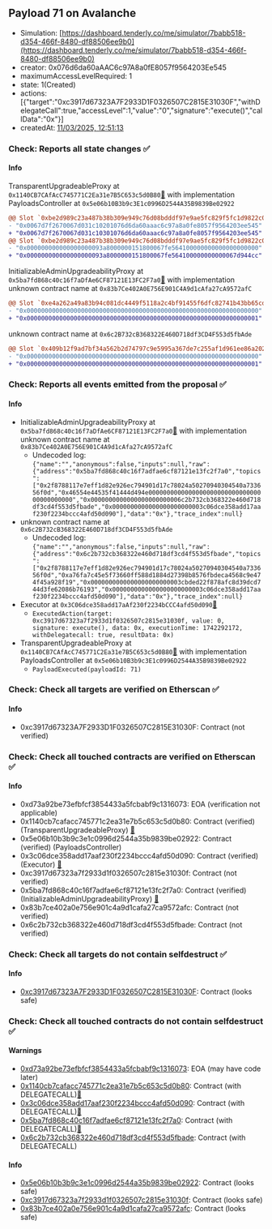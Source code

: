 ## Payload 71 on Avalanche

- Simulation: [https://dashboard.tenderly.co/me/simulator/7babb518-d354-466f-8480-df88506ee9b0](https://dashboard.tenderly.co/me/simulator/7babb518-d354-466f-8480-df88506ee9b0)
- creator: 0x076d6da60aAAC6c97A8a0fE8057f9564203Ee545
- maximumAccessLevelRequired: 1
- state: 1(Created)
- actions: [{"target":"0xc3917d67323A7F2933D1F0326507C2815E31030F","withDelegateCall":true,"accessLevel":1,"value":"0","signature":"execute()","callData":"0x"}]
- createdAt: [11/03/2025, 12:51:13](https://snowtrace.io/tx/0x5d8ff8c59989f249ac85e72d9ffaefc3a1ffd23f229e819e31ce4c6efb58819c)

### Check: Reports all state changes :white_check_mark:

#### Info


TransparentUpgradeableProxy at `0x1140CB7CAfAcC745771C2Ea31e7B5C653c5d0B80`[:ghost:](https://github.com/bgd-labs/aave-address-book "GovernanceV3Avalanche.PAYLOADS_CONTROLLER") with implementation PayloadsController at `0x5e06b10B3b9c3E1c0996D2544A35B9839Be02922`
```diff
@@ Slot `0xbe2d989c23a487b38b309e949c76d08bdddf97e9ae5fc829f5fc1d9822c0dd19` @@
- "0x0067d7f2670067d031c10201076d6da60aaac6c97a8a0fe8057f9564203ee545"
+ "0x0067d7f2670067d031c10301076d6da60aaac6c97a8a0fe8057f9564203ee545"
@@ Slot `0xbe2d989c23a487b38b309e949c76d08bdddf97e9ae5fc829f5fc1d9822c0dd1a` @@
- "0x000000000000000000093a8000000151800067fe564100000000000000000000"
+ "0x000000000000000000093a8000000151800067fe564100000000000067d944cc"
```

InitializableAdminUpgradeabilityProxy at `0x5ba7fd868c40c16f7aDfAe6CF87121E13FC2F7a0`[:ghost:](https://github.com/bgd-labs/aave-address-book "AaveV2Avalanche.COLLECTOR, AaveV3Avalanche.COLLECTOR") with implementation unknown contract name at `0x83b7Ce402A0E756E901C4A9d1cAfa27cA9572afC`
```diff
@@ Slot `0xe4a262a49a83b94c081dc4449f5118a2c4bf91455f6dfc82741b43bb65cd3ec5` @@
- "0x0000000000000000000000000000000000000000000000000000000000000000"
+ "0x0000000000000000000000000000000000000000000000000000000000000001"
```

unknown contract name at `0x6c2B732cB368322E460D718df3CD4F553d5fbAde`
```diff
@@ Slot `0x409b12f9ad7bf34a562b2d74797c9e5995a367de7c255af1d961ee86a2023167` @@
- "0x0000000000000000000000000000000000000000000000000000000000000000"
+ "0x0000000000000000000000000000000000000000000000000000000000000001"
```


### Check: Reports all events emitted from the proposal :white_check_mark:

#### Info

- InitializableAdminUpgradeabilityProxy at `0x5ba7fd868c40c16f7aDfAe6CF87121E13FC2F7a0`[:ghost:](https://github.com/bgd-labs/aave-address-book "AaveV2Avalanche.COLLECTOR, AaveV3Avalanche.COLLECTOR") with implementation unknown contract name at `0x83b7Ce402A0E756E901C4A9d1cAfa27cA9572afC`
  - Undecoded log: `{"name":"","anonymous":false,"inputs":null,"raw":{"address":"0x5ba7fd868c40c16f7adfae6cf87121e13fc2f7a0","topics":["0x2f8788117e7eff1d82e926ec794901d17c78024a50270940304540a733656f0d","0x46554e44535f41444d494e000000000000000000000000000000000000000000","0x0000000000000000000000006c2b732cb368322e460d718df3cd4f553d5fbade","0x0000000000000000000000003c06dce358add17aaf230f2234bccc4afd50d090"],"data":"0x"},"trace_index":null}`
- unknown contract name at `0x6c2B732cB368322E460D718df3CD4F553d5fbAde`
  - Undecoded log: `{"name":"","anonymous":false,"inputs":null,"raw":{"address":"0x6c2b732cb368322e460d718df3cd4f553d5fbade","topics":["0x2f8788117e7eff1d82e926ec794901d17c78024a50270940304540a733656f0d","0xa76fa7c45e5f73660ff588d1884d27398b8576fbdeca4568c9e474f45a928f19","0x0000000000000000000000003cbded22f878afc8d39dcd744d3fe62086b76193","0x0000000000000000000000003c06dce358add17aaf230f2234bccc4afd50d090"],"data":"0x"},"trace_index":null}`
- Executor at `0x3C06dce358add17aAf230f2234bCCC4afd50d090`[:ghost:](https://github.com/bgd-labs/aave-address-book "AaveV2Avalanche.POOL_ADMIN, AaveV3Avalanche.ACL_ADMIN, GovernanceV3Avalanche.EXECUTOR_LVL_1")
  - `ExecutedAction(target: 0xc3917d67323a7f2933d1f0326507c2815e31030f, value: 0, signature: execute(), data: 0x, executionTime: 1742292172, withDelegatecall: true, resultData: 0x)`
- TransparentUpgradeableProxy at `0x1140CB7CAfAcC745771C2Ea31e7B5C653c5d0B80`[:ghost:](https://github.com/bgd-labs/aave-address-book "GovernanceV3Avalanche.PAYLOADS_CONTROLLER") with implementation PayloadsController at `0x5e06b10B3b9c3E1c0996D2544A35B9839Be02922`
  - `PayloadExecuted(payloadId: 71)`

### Check: Check all targets are verified on Etherscan :white_check_mark:

#### Info

- 0xc3917d67323A7F2933D1F0326507C2815E31030F: Contract (not verified) 

### Check: Check all touched contracts are verified on Etherscan :white_check_mark:

#### Info

- 0xd73a92be73efbfcf3854433a5fcbabf9c1316073: EOA (verification not applicable)
- 0x1140cb7cafacc745771c2ea31e7b5c653c5d0b80: Contract (verified) (TransparentUpgradeableProxy) [:ghost:](https://github.com/bgd-labs/aave-address-book "GovernanceV3Avalanche.PAYLOADS_CONTROLLER")
- 0x5e06b10b3b9c3e1c0996d2544a35b9839be02922: Contract (verified) (PayloadsController) 
- 0x3c06dce358add17aaf230f2234bccc4afd50d090: Contract (verified) (Executor) [:ghost:](https://github.com/bgd-labs/aave-address-book "AaveV2Avalanche.POOL_ADMIN, AaveV3Avalanche.ACL_ADMIN, GovernanceV3Avalanche.EXECUTOR_LVL_1")
- 0xc3917d67323a7f2933d1f0326507c2815e31030f: Contract (not verified) 
- 0x5ba7fd868c40c16f7adfae6cf87121e13fc2f7a0: Contract (verified) (InitializableAdminUpgradeabilityProxy) [:ghost:](https://github.com/bgd-labs/aave-address-book "AaveV2Avalanche.COLLECTOR, AaveV3Avalanche.COLLECTOR")
- 0x83b7ce402a0e756e901c4a9d1cafa27ca9572afc: Contract (not verified) 
- 0x6c2b732cb368322e460d718df3cd4f553d5fbade: Contract (not verified) 

### Check: Check all targets do not contain selfdestruct :white_check_mark:

#### Info

- [0xc3917d67323A7F2933D1F0326507C2815E31030F](https://snowtrace.io/address/0xc3917d67323A7F2933D1F0326507C2815E31030F): Contract (looks safe)

### Check: Check all touched contracts do not contain selfdestruct :white_check_mark:

#### Warnings

- [0xd73a92be73efbfcf3854433a5fcbabf9c1316073](https://snowtrace.io/address/0xd73a92be73efbfcf3854433a5fcbabf9c1316073): EOA (may have code later)
- [0x1140cb7cafacc745771c2ea31e7b5c653c5d0b80](https://snowtrace.io/address/0x1140cb7cafacc745771c2ea31e7b5c653c5d0b80): Contract (with DELEGATECALL)[:ghost:](https://github.com/bgd-labs/aave-address-book "GovernanceV3Avalanche.PAYLOADS_CONTROLLER")
- [0x3c06dce358add17aaf230f2234bccc4afd50d090](https://snowtrace.io/address/0x3c06dce358add17aaf230f2234bccc4afd50d090): Contract (with DELEGATECALL)[:ghost:](https://github.com/bgd-labs/aave-address-book "AaveV2Avalanche.POOL_ADMIN, AaveV3Avalanche.ACL_ADMIN, GovernanceV3Avalanche.EXECUTOR_LVL_1")
- [0x5ba7fd868c40c16f7adfae6cf87121e13fc2f7a0](https://snowtrace.io/address/0x5ba7fd868c40c16f7adfae6cf87121e13fc2f7a0): Contract (with DELEGATECALL)[:ghost:](https://github.com/bgd-labs/aave-address-book "AaveV2Avalanche.COLLECTOR, AaveV3Avalanche.COLLECTOR")
- [0x6c2b732cb368322e460d718df3cd4f553d5fbade](https://snowtrace.io/address/0x6c2b732cb368322e460d718df3cd4f553d5fbade): Contract (with DELEGATECALL)

#### Info

- [0x5e06b10b3b9c3e1c0996d2544a35b9839be02922](https://snowtrace.io/address/0x5e06b10b3b9c3e1c0996d2544a35b9839be02922): Contract (looks safe)
- [0xc3917d67323a7f2933d1f0326507c2815e31030f](https://snowtrace.io/address/0xc3917d67323a7f2933d1f0326507c2815e31030f): Contract (looks safe)
- [0x83b7ce402a0e756e901c4a9d1cafa27ca9572afc](https://snowtrace.io/address/0x83b7ce402a0e756e901c4a9d1cafa27ca9572afc): Contract (looks safe)

